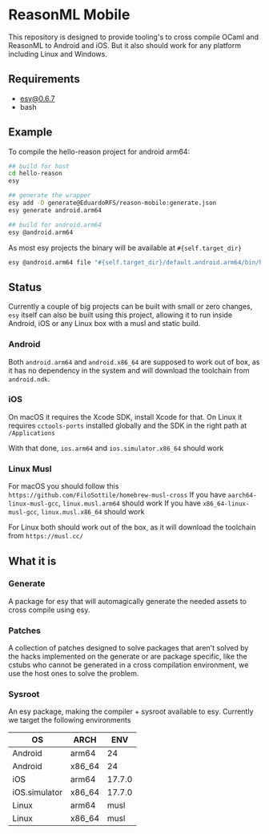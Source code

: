 # ReasonML Mobile

This repository is designed to provide tooling's to cross compile OCaml and ReasonML to Android and iOS. But it also should work for any platform including Linux and Windows.

## Requirements

- esy@0.6.7
- bash

## Example

To compile the hello-reason project for android arm64:

```sh
## build for host
cd hello-reason
esy

## generate the wrapper
esy add -D generate@EduardoRFS/reason-mobile:generate.json
esy generate android.arm64

## build for android.arm64
esy @android.arm64
```

As most esy projects the binary will be available at `#{self.target_dir}`

```sh
esy @android.arm64 file "#{self.target_dir}/default.android.arm64/bin/hello.exe"
```

## Status

Currently a couple of big projects can be built with small or zero changes, `esy` itself can also be built using this project, allowing it to run inside Android, iOS or any Linux box with a musl and static build.

### Android

Both `android.arm64` and `android.x86_64` are supposed to work out of box, as it has no dependency in the system and will download the toolchain from `android.ndk`.

### iOS

On macOS it requires the Xcode SDK, install Xcode for that.
On Linux it requires `cctools-ports` installed globally and the SDK in the right path at `/Applications`

With that done, `ios.arm64` and `ios.simulator.x86_64` should work

### Linux Musl

For macOS you should follow this `https://github.com/FiloSottile/homebrew-musl-cross`
If you have `aarch64-linux-musl-gcc`, `linux.musl.arm64` should work
If you have `x86_64-linux-musl-gcc`, `linux.musl.x86_64` should work

For Linux both should work out of the box, as it will download the toolchain from `https://musl.cc/`

## What it is

### Generate

A package for esy that will automagically generate the needed assets to cross compile using esy.

### Patches

A collection of patches designed to solve packages that aren't solved by the hacks implemented on the generate or are package specific, like the cstubs who cannot be generated in a cross compilation environment, we use the host ones to solve the problem.

### Sysroot

An esy package, making the compiler + sysroot available to esy. Currently we target the following environments

| OS            | ARCH   | ENV    |
| ------------- | ------ | ------ |
| Android       | arm64  | 24     |
| Android       | x86_64 | 24     |
| iOS           | arm64  | 17.7.0 |
| iOS.simulator | x86_64 | 17.7.0 |
| Linux         | arm64  | musl   |
| Linux         | x86_64 | musl   |

